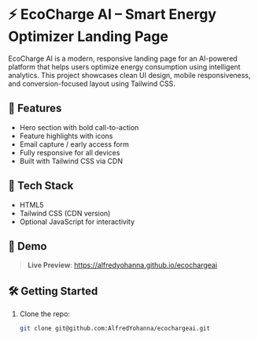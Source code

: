 # ⚡ EcoCharge AI – Smart Energy Optimizer Landing Page

EcoCharge AI is a modern, responsive landing page for an AI-powered platform that helps users optimize energy consumption using intelligent analytics. This project showcases clean UI design, mobile responsiveness, and conversion-focused layout using Tailwind CSS.

## 🚀 Features

- Hero section with bold call-to-action
- Feature highlights with icons
- Email capture / early access form
- Fully responsive for all devices
- Built with Tailwind CSS via CDN

## 📂 Tech Stack

- HTML5
- Tailwind CSS (CDN version)
- Optional JavaScript for interactivity

## 📸 Demo
> **Live Preview**: 
> https://alfredyohanna.github.io/ecochargeai

## 🛠️ Getting Started

1. Clone the repo:
   ```bash
   git clone git@github.com:AlfredYohanna/ecochargeai.git
